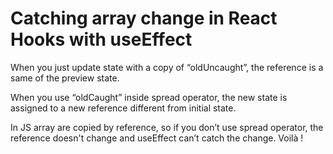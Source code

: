 # Catching array change in React Hooks with useEffect

When you just update state with a copy of “oldUncaught”, the reference is a same of the preview state.

When you use “oldCaught” inside spread operator, the new state is assigned to a new reference different from initial state.

In JS array are copied by reference, so if you don’t use spread operator, the reference doesn't change and useEffect can’t catch the change. Voilà !

